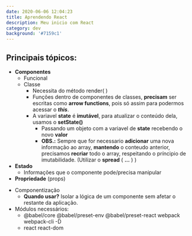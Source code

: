 ```yaml
---
date: 2020-06-06 12:04:23
title: Aprendendo React
description: Meu inicio com React
category: dev
background: '#7159c1'
---
```


## Principais tópicos:

- **Componentes**
  - Funcional
  - Classe
    - Necessita do método render( )
    - Funções dentro de componentes de classes, **precisam** ser escritas como **arrow functions**, pois só assim para podermos acessar o **_this_**.
    - A variavel **state** é **imutável**, para atualizar o conteúdo dela, usamos o **setState()**
      - Passando um objeto com a variavel de **state** recebendo o novo **valor**
      - **OBS.:** Sempre que for necessario **adicionar** uma nova informação ao array, **mantendo** o conteudo anterior, precisamos **recriar** todo o array, respeitando o príncipio de imutabilidade. (Utilizar o **spread** ( **...** ) )
- **Estado**
  - Informações que o componente pode/precisa manipular
- **Propriedade** (props)

* Componentização
  - **Quando usar?** Isolar a lógica de um componente sem afetar o restante da aplicação.
* Módulos necessários:
  - @babel/core @babel/preset-env @babel/preset-react webpack webpack-cli -D
  - react react-dom
